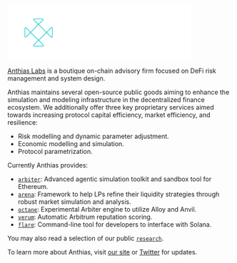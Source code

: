 <picture>
  <img alt="anthias logo" src="https://github.com/anthias-labs/.github/blob/main/logo.svg" width="auto" height="120">
</picture>

<a href="https://www.anthias.xy">Anthias Labs</a> is a boutique on-chain advisory firm focused on DeFi risk management and system design.

Anthias maintains several open-source public goods aiming to enhance the simulation and modeling infrastructure in the decentralized finance ecosystem. 
We additionally offer three key proprietary services aimed towards increasing protocol capital efficiency, market efficiency, and resilience:
* Risk modelling and dynamic parameter adjustment.
* Economic modelling and simulation.
* Protocol parametrization.

Currently Anthias provides:
* [`arbiter`](https://github.com/anthias-labs/arbiter): Advanced agentic simulation toolkit and sandbox tool for Ethereum.
* [`arena`](https://github.com/anthias-labs/arena): Framework to help LPs refine their liquidity strategies through robust market simulation and analysis.
* [`octane`](https://github.com/anthias-labs/octane): Experimental Arbiter engine to utilize Alloy and Anvil.
* [`verum`](https://github.com/anthias-labs/Arbitrum-Verum): Automatic Arbitrum reputation scoring.
* [`flare`](https://github.com/anthias-labs/flare): Command-line tool for developers to interface with Solana.

You may also read a selection of our public [`research`](https://github.com/anthias-labs/research).


To learn more about Anthias, visit <a href="https://www.anthias.xyz">our site</a> or <a href="https://x.com/anthiasxyz">Twitter</a> for updates.
